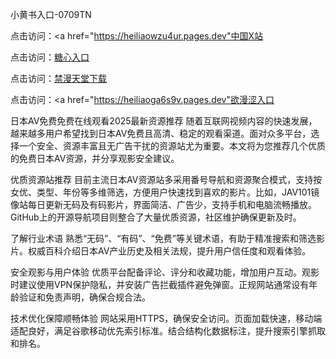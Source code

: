 
 小黄书入口-0709TN

点击访问：<a href="https://heiliaowzu4ur.pages.dev"中国X站</a>

点击访问：<a href="https://heiliaoow5kzm.pages.dev">糖心入口</a>

点击访问：<a href="https://heiliaozj3tjd.pages.dev">禁漫天堂下载</a>

点击访问：<a href="https://heiliaoga6s9v.pages.dev"欲漫涩入口</a>


日本AV免费免费在线观看2025最新资源推荐
随着互联网视频内容的快速发展，越来越多用户希望找到日本AV免费且高清、稳定的观看渠道。面对众多平台，选择一个安全、资源丰富且无广告干扰的资源站尤为重要。本文将为您推荐几个优质的免费日本AV资源，并分享观影安全建议。

优质资源站推荐
目前主流日本AV资源站多采用番号导航和资源聚合模式，支持按女优、类型、年份等多维筛选，方便用户快速找到喜欢的影片。比如，JAV101镜像站每日更新无码及有码影片，界面简洁、广告少，支持手机和电脑流畅播放。GitHub上的开源导航项目则整合了大量优质资源，社区维护确保更新及时。

了解行业术语
熟悉“无码”、“有码”、“免费”等关键术语，有助于精准搜索和筛选影片。权威百科介绍日本AV产业历史及相关法规，提升用户信任度和观看体验。

安全观影与用户体验
优质平台配备评论、评分和收藏功能，增加用户互动。观影时建议使用VPN保护隐私，并安装广告拦截插件避免弹窗。正规网站通常设有年龄验证和免责声明，确保合规合法。

技术优化保障顺畅体验
网站采用HTTPS，确保安全访问。页面加载快速，移动端适配良好，满足谷歌移动优先索引标准。结合结构化数据标注，提升搜索引擎抓取和排名。






<span style="display:none;">[Canonical link](  ）</span>
